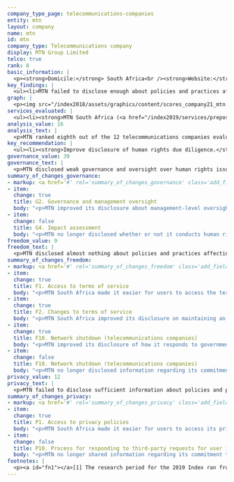 ```yaml
---
company_type_page: telecommunications-companies
entity: mtn
layout: company
name: mtn
id: mtn
company_type: Telecommunications company
display: MTN Group Limited
telco: true
rank: 8
basic_information: | 
  <p><strong>Domicile:</strong> South Africa<br /><strong>Website:</strong> <a href="http://www.mtn.com">www.mtn.com</a>&nbsp;</p>
key_findings: | 
  <ul><li>MTN failed to disclose enough about policies and practices affecting users&rsquo; freedom of expression and privacy.</li><li>It lacked strong governance and oversight over human rights issues, and disclosed almost nothing about policies affecting freedom of expression.</li><li>MTN disclosed very little about how it handles user information, particularly its policies around sharing and retaining user information, as well as what steps it takes to keep user information secure.</li></ul>
graph: | 
  <p><img src="/index2018/assets/graphics/content/scores_company21_mtn.jpg" /></p>
services_evaluated: | 
  <ul><li><strong>MTN South Africa (<a href="/index2019/services/prepostpaidmobile/">Prepaid mobile</a>)</strong></li><li><strong>MTN South Africa (<a href="/index2019/services/prepostpaidmobile/">Postpaid mobile</a>)</strong></li><li><strong>MTN South Africa (<a href="/index2019/services/fixedbroadband/">Fixed line broadband</a>)</strong></li></ul>
analysis_value: 16
analysis_text: | 
  <p>MTN ranked eighth out of the 12 telecommunications companies evaluated, tying with Bharti Airtel.<a href="#fn1"><sup>1</sup></a> Despite making several improvements to its disclosure, MTN still lagged behind its peers, disclosing very little about policies and practices affecting freedom of expression and privacy.<a href="#fn2"><sup>2</sup></a> It provided minimal information about how it responds to government demands to shut down its networks, and disclosed nothing about how it handles government requests to hand over user information. While South African law may discourage MTN from disclosing information about such requests, the company could still improve its disclosures in several other key areas. For instance, it could be more transparent about how it handles user information and its network management policies. It could also disclose more about its process for handling requests to block content or restrict user accounts.<br /><br /></p><hr /><p><br /><strong>MTN Group Limited</strong> is a telecommunications company that serves markets in 24 countries in Africa and the Middle East.<a href="#fn3"><sup>3</sup></a> It offers voice and data services and business services, such as cloud, infrastructure, network, software, and enterprise mobility.</p><p><strong>Market cap:</strong> USD 13.8 billion<a href="#fn4"><sup>4</sup></a><br /><strong>JSE:</strong> MTN</p>
key_recommendation: | 
  <ul><li><strong>Improve disclosure of human rights due diligence.</strong> MTN should disclose more information about its human rights due diligence, including whether it conducts risk assessments on new and existing services and when entering new markets.</li><li><strong>Be more transparent about handling of user information.</strong> MTN should be explicit about what user information it collects and shares, for what purposes, and for how long it retains it.</li><li><strong>Be more transparent about external requests affecting user rights.</strong> MTN should disclose information about government and private requests to restrict access to content or accounts, and about private requests for user information.</li></ul>
governance_value: 39
governance_text: | 
  <p>MTN disclosed weak governance and oversight over human rights issues. While it made some improvement by clarifying senior-level oversight over freedom of expression and privacy issues (G2), it fell short on most other indicators in this category. It published very limited information about conducting human rights impact assessments, failing to disclose whether it assesses freedom of expression and privacy related risks associated with its use of automated decision-making or its targeted advertising practices (G4). It had grievance and remedy mechanisms for users to submit their freedom of expression and privacy related complaints, but did not disclose its remedy procedures or specify a time frame for redressing these complaints (G6).</p>
summary_of_changes_governance:
- markup: <a href='#' rel='summary_of_changes_governance' class='add_fieldset dashicons-before dashicons-plus'><span>Add fieldset</span></a>
- item:
  change: true
  title: G2. Governance and management oversight
  body: "<p>MTN improved its disclosure about management-level oversight over how company practices affect freedom of expression and privacy.</p>"
- item:
  change: false
  title: G4. Impact assessment
  body: "<p>MTN no longer disclosed whether or not it conducts human rights impact assessments on a regular basis. </p>"
freedom_value: 9
freedom_text: | 
  <p>MTN disclosed almost nothing about policies and practices affecting freedom of expression, tying with Bharti Airtel for the lowest score of all telecommunications companies in this category. It provided no information at all about how it handles external requests to block content or deactivate accounts&mdash;it disclosed nothing about its process for handling government and private requests to block content or restrict user accounts (F5-F7). South African law does not prevent companies from disclosing information about how they handle these requests, nor does it prohibit them from publishing this data.</p><p>It also lacked transparency about its own internal processes for enforcing its rules: The terms for MTN South Africa&rsquo;s mobile and broadband services were not easy to find or understand (F1), and the company did not commit to notifying users of changes to these services (F2).<a href="#fn5"><sup>5</sup></a> In addition, the operator revealed nothing about its network management policies and did not publish a clear commitment to uphold net neutrality (F9). Although it clarified reasons why it may shut down its networks, MTN still did not sufficiently disclose its policies for handling government network shutdown orders (F10).</p>
summary_of_changes_freedom:
- markup: <a href='#' rel='summary_of_changes_freedom' class='add_fieldset dashicons-before dashicons-plus'><span>Add fieldset</span></a>
- item:
  change: true
  title: F1. Access to terms of service
  body: "<p>MTN South Africa made it easier for users to access the terms of services of its prepaid mobile service.</p>"
- item:
  change: true
  title: F2. Changes to terms of service
  body: "<p>MTN South Africa improved its disclosure on maintaining an archive of past changes made to the terms of service of its prepaid mobile service. </p>"
- item:
  change: true
  title: F10. Network shutdown (telecommunications companies)
  body: "<p>MTN improved its disclosure of how it responds to government requests to shut down networks. </p>"
- item:
  change: false
  title: F10. Network shutdown (telecommunications companies)
  body: "<p>MTN no longer disclosed information regarding its commitment to push back on government shutdown requests.</p>"
privacy_value: 12
privacy_text: | 
  <p>MTN failed to disclose sufficient information about policies and practices affecting the privacy and security of its users, ranking 10th out of the 12 telecommunications companies in this category, ahead of only Etisalat and Ooredoo. MTN South Africa provided minimal information about the types of user information it collects and why (P3, P5), and no information about what information it shares (P4), or for how long it retains user information (P6). It also did not disclose any options for users to control what information the company collects and uses (P7), or options for users to obtain all of the information the company holds on them (P8).</p><p>MTN failed to provide any information about how it handles third-party requests for user information (P10-P12). The only piece of information MTN had previously disclosed was a commitment to push back on inappropriate or overbroad government requests; however, researchers were unable to locate such information in current company disclosures. While regulations in South Africa may discourage companies from publishing information about government requests for user information, including the fact that a request was made, nothing prevents MTN from fully disclosing how it handles private requests and the number of these requests it received and with which it complied.</p><p>The operating company MTN South Africa disclosed minimal information about its security policies, outperforming only Celcom (Axiata), Etisalat UAE, and Ooredoo Qatar on this set of indicators (P13-P18). It disclosed less than nearly all of its peers about its internal mechanisms to keep user information secure (P13)&mdash;but was one of only five telecommunications companies evaluated to disclose anything about its processes for addressing security vulnerabilities (P14). Like many of its peers, MTN South Africa provided no information about its policies for responding to data breaches (P15).</p>
summary_of_changes_privacy:
- markup: <a href='#' rel='summary_of_changes_privacy' class='add_fieldset dashicons-before dashicons-plus'><span>Add fieldset</span></a>
- item:
  change: true
  title: P1. Access to privacy policies
  body: "<p>MTN South Africa made it easier for users to access its privacy policy.</p>"
- item:
  change: false
  title: P10. Process for responding to third-party requests for user information
  body: "<p>MTN no longer shared information regarding its commitment to push back on overbroad government requests for user data.</p>"
footnotes: | 
  <p><a id="fn1"></a>[1] The research period for the 2019 Index ran from January 13, 2018 to February 8, 2019. Policies that came into effect after February 8, 2019 were not evaluated in this Index.<br /><a id="fn2"></a>[2] For MTN&rsquo;s performance in the 2018 Index, see: https://rankingdigitalrights.org/index2018/companies/mtn<br /><a id="fn3"></a>[3] &ldquo;Where We Are,&rdquo; MTN Group, Accessed January 15, 2019, https://www.mtn.com/en/mtn-group/about-us/our-story/Pages/where-we-are.aspx<br /><a id="fn4"></a>[4] Bloomberg Markets, Accessed April 18, 2019, https://www.bloomberg.com/quote/MTN:SJ<br /><a id="fn5"></a>[5] For most indicators in the Freedom of Expression and Privacy categories, RDR evaluates the operating company of the home market, in this case MTN South Africa.</p>
---
```

